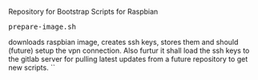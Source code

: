 Repository for Bootstrap Scripts for Raspbian

<pre>prepare-image.sh</pre> downloads raspbian image, creates ssh keys, stores them and should (future) setup the vpn connection. Also furtur it shall load the ssh keys to the gitlab server for pulling latest updates from a future repository to get new scripts. ``
